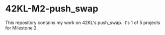 # 42KL-M2-push_swap
This repository contains my work on 42KL's push_swap. It's 1 of 5 projects for Milestone 2.
